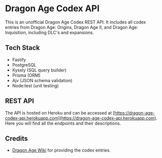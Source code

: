 # Dragon Age Codex API

This is an unofficial Dragon Age Codex REST API. It includes all codex entries from Dragon Age: Origins, Dragon Age II, and Dragon Age: Inquisition, including DLC's and expansions.


## Tech Stack
- Fastify  
- PostgreSQL
- Kysely (SQL query builder)
- Prisma (ORM)
- Ajv (JSON schema validation)
- Node:test (unit testing)


## REST API
<!-- TODO: Actual link -->
The API is hosted on Heroku and can be accessed at [https://dragon-age-codex-api.herokuapp.com](https://dragon-age-codex-api.herokuapp.com). Here you will find all the endpoints and their descriptions.

## Credits
- [Dragon Age Wiki](https://dragonage.fandom.com/wiki/Dragon_Age_Wiki) for providing the codex entries.
